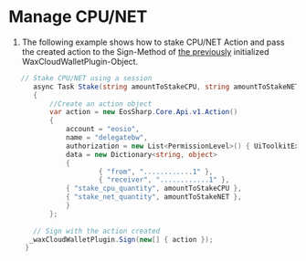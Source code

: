 # Manage CPU/NET

1. The following example shows how to stake CPU/NET Action and pass the created action to the Sign-Method of [the previously](https://liquiidio.gitbook.io/unity-plugin-suite/v/wcwunity/examples/example_a) initialized WaxCloudWalletPlugin-Object.

```csharp
   // Stake CPU/NET using a session
      async Task Stake(string amountToStakeCPU, string amountToStakeNET  )
      {
          //Create an action object
          var action = new EosSharp.Core.Api.v1.Action()
          {
              account = "eosio",
              name = "delegatebw",
              authorization = new List<PermissionLevel>() { UiToolkitExample.LinkSession.Auth  },
              data = new Dictionary<string, object>
              {
                      { "from", "............1" },
                      { "receiver", "............1" },
		      { "stake_cpu_quantity", amountToStakeCPU },
		      { "stake_net_quantity", amountToStakeNET },
              }
          };
		
	  // Sign with the action created
	 _waxCloudWalletPlugin.Sign(new[] { action });
	}
```
